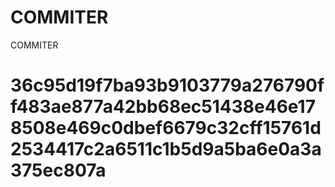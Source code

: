 # COMMITER
COMMITER






# 36c95d19f7ba93b9103779a276790ff483ae877a42bb68ec51438e46e178508e469c0dbef6679c32cff15761d2534417c2a6511c1b5d9a5ba6e0a3a375ec807a
